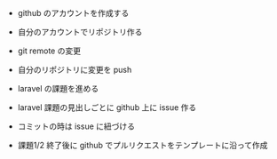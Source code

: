 - github のアカウントを作成する

- 自分のアカウントでリポジトリ作る

- git remote の変更

- 自分のリポジトリに変更を push 

- laravel の課題を進める

- laravel 課題の見出しごとに github 上に issue 作る

- コミットの時は issue に紐づける

- 課題1/2 終了後に github でプルリクエストをテンプレートに沿って作成
